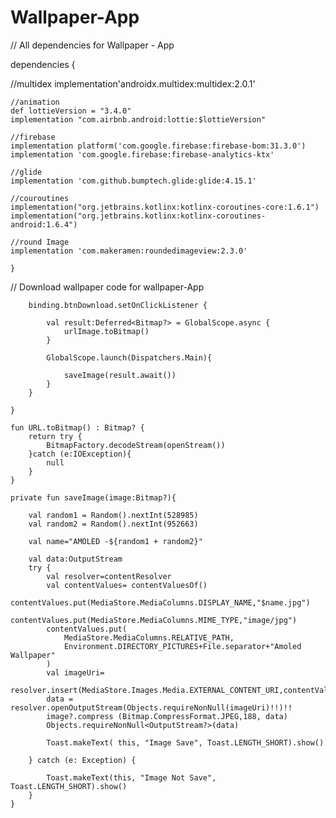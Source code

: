 # Wallpaper-App


// All dependencies for Wallpaper - App



dependencies {

   //multidex
    implementation'androidx.multidex:multidex:2.0.1'

    //animation
    def lottieVersion = "3.4.0"
    implementation "com.airbnb.android:lottie:$lottieVersion"

    //firebase
    implementation platform('com.google.firebase:firebase-bom:31.3.0')
    implementation 'com.google.firebase:firebase-analytics-ktx'

    //glide
    implementation 'com.github.bumptech.glide:glide:4.15.1'

    //couroutines
    implementation("org.jetbrains.kotlinx:kotlinx-coroutines-core:1.6.1")
    implementation("org.jetbrains.kotlinx:kotlinx-coroutines-android:1.6.4")

    //round Image
    implementation 'com.makeramen:roundedimageview:2.3.0'
    
    }


// Download wallpaper code for  wallpaper-App

        binding.btnDownload.setOnClickListener {

            val result:Deferred<Bitmap?> = GlobalScope.async {
                urlImage.toBitmap()
            }

            GlobalScope.launch(Dispatchers.Main){

                saveImage(result.await())
            }
        }

    }

    fun URL.toBitmap() : Bitmap? {
        return try {
            BitmapFactory.decodeStream(openStream())
        }catch (e:IOException){
            null
        }
    }

    private fun saveImage(image:Bitmap?){

        val random1 = Random().nextInt(528985)
        val random2 = Random().nextInt(952663)

        val name="AMOLED -${random1 + random2}"

        val data:OutputStream
        try {
            val resolver=contentResolver
            val contentValues= contentValuesOf()
            contentValues.put(MediaStore.MediaColumns.DISPLAY_NAME,"$name.jpg")
            contentValues.put(MediaStore.MediaColumns.MIME_TYPE,"image/jpg")
            contentValues.put(
                MediaStore.MediaColumns.RELATIVE_PATH,
                Environment.DIRECTORY_PICTURES+File.separator+"Amoled Wallpaper"
            )
            val imageUri=
                resolver.insert(MediaStore.Images.Media.EXTERNAL_CONTENT_URI,contentValues)
            data = resolver.openOutputStream(Objects.requireNonNull(imageUri)!!)!!
            image?.compress (Bitmap.CompressFormat.JPEG,188, data)
            Objects.requireNonNull<OutputStream?>(data)

            Toast.makeText( this, "Image Save", Toast.LENGTH_SHORT).show()

        } catch (e: Exception) {

            Toast.makeText(this, "Image Not Save", Toast.LENGTH_SHORT).show()
        }
    } 
